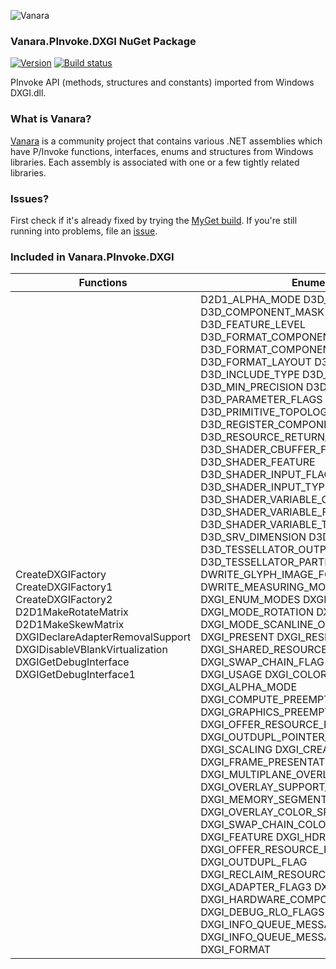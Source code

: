 ﻿![Vanara](https://raw.githubusercontent.com/dahall/Vanara/master/docs/icons/VanaraHeading.png)
### **Vanara.PInvoke.DXGI NuGet Package**
[![Version](https://img.shields.io/nuget/v/Vanara.PInvoke.DXGI?label=NuGet&style=flat-square)](https://github.com/dahall/Vanara/releases)
[![Build status](https://github.com/dahall/Vanara/actions/workflows/cibuild.yml/badge.svg?branch=master)](https://github.com/dahall/Vanara/actions/workflows/cibuild.yml)

PInvoke API (methods, structures and constants) imported from Windows DXGI.dll.

### **What is Vanara?**

[Vanara](https://github.com/dahall/Vanara) is a community project that contains various .NET assemblies which have P/Invoke functions, interfaces, enums and structures from Windows libraries. Each assembly is associated with one or a few tightly related libraries.

### **Issues?**

First check if it's already fixed by trying the [MyGet build](https://www.myget.org/feed/Packages/vanara).
If you're still running into problems, file an [issue](https://github.com/dahall/Vanara/issues).

### **Included in Vanara.PInvoke.DXGI**

Functions | Enumerations | Structures | Interfaces
--- | --- | --- | ---
CreateDXGIFactory CreateDXGIFactory1 CreateDXGIFactory2 D2D1MakeRotateMatrix D2D1MakeSkewMatrix DXGIDeclareAdapterRemovalSupport DXGIDisableVBlankVirtualization DXGIGetDebugInterface DXGIGetDebugInterface1                                                                | D2D1_ALPHA_MODE D3D_CBUFFER_TYPE D3D_COMPONENT_MASK D3D_DRIVER_TYPE D3D_FEATURE_LEVEL D3D_FORMAT_COMPONENT_INTERPRETATION D3D_FORMAT_COMPONENT_NAME D3D_FORMAT_LAYOUT D3D_FORMAT_TYPE_LEVEL D3D_INCLUDE_TYPE D3D_INTERPOLATION_MODE D3D_MIN_PRECISION D3D_NAME D3D_PARAMETER_FLAGS D3D_PRIMITIVE D3D_PRIMITIVE_TOPOLOGY D3D_REGISTER_COMPONENT_TYPE D3D_RESOURCE_RETURN_TYPE D3D_SHADER_CBUFFER_FLAGS D3D_SHADER_FEATURE D3D_SHADER_INPUT_FLAGS D3D_SHADER_INPUT_TYPE D3D_SHADER_VARIABLE_CLASS D3D_SHADER_VARIABLE_FLAGS D3D_SHADER_VARIABLE_TYPE D3D_SRV_DIMENSION D3D_TESSELLATOR_DOMAIN D3D_TESSELLATOR_OUTPUT_PRIMITIVE D3D_TESSELLATOR_PARTITIONING DWRITE_GLYPH_IMAGE_FORMATS DWRITE_MEASURING_MODE DXGI_ADAPTER_FLAG DXGI_ENUM_MODES DXGI_MAP DXGI_MODE_ROTATION DXGI_MODE_SCALING DXGI_MODE_SCANLINE_ORDER DXGI_MWA DXGI_PRESENT DXGI_RESIDENCY DXGI_SHARED_RESOURCE_RW DXGI_STATUS DXGI_SWAP_CHAIN_FLAG DXGI_SWAP_EFFECT DXGI_USAGE DXGI_COLOR_SPACE_TYPE DXGI_ALPHA_MODE DXGI_COMPUTE_PREEMPTION_GRANULARITY DXGI_GRAPHICS_PREEMPTION_GRANULARITY DXGI_OFFER_RESOURCE_PRIORITY DXGI_OUTDUPL_POINTER_SHAPE_TYPE DXGI_SCALING DXGI_CREATE_FACTORY DXGI_FRAME_PRESENTATION_MODE DXGI_MULTIPLANE_OVERLAY_YCbCr_FLAGS DXGI_OVERLAY_SUPPORT_FLAG DXGI_MEMORY_SEGMENT_GROUP DXGI_OVERLAY_COLOR_SPACE_SUPPORT_FLAG DXGI_SWAP_CHAIN_COLOR_SPACE_SUPPORT_FLAG DXGI_FEATURE DXGI_HDR_METADATA_TYPE DXGI_OFFER_RESOURCE_FLAGS DXGI_OUTDUPL_FLAG DXGI_RECLAIM_RESOURCE_RESULTS DXGI_ADAPTER_FLAG3 DXGI_GPU_PREFERENCE DXGI_HARDWARE_COMPOSITION_SUPPORT_FLAGS DXGI_DEBUG_RLO_FLAGS DXGI_INFO_QUEUE_MESSAGE_CATEGORY DXGI_INFO_QUEUE_MESSAGE_SEVERITY DXGI_FORMAT  | D2D_MATRIX_3X2_F D2D_MATRIX_4X3_F D2D_MATRIX_4X4_F D2D_MATRIX_5X4_F D2D_POINT_2F PD2D_POINT_2F D2D_POINT_2U D2D_RECT_F D2D_RECT_U PD2D_RECT_F D2D_SIZE_F D2D_SIZE_U D2D_VECTOR_2F D2D_VECTOR_3F D2D_VECTOR_4F D2D1_PIXEL_FORMAT D3D10_BOX D3D_SHADER_MACRO D3DCOLORVALUE DXGI_ADAPTER_DESC DXGI_ADAPTER_DESC1 DXGI_FRAME_STATISTICS DXGI_GAMMA_CONTROL DXGI_GAMMA_CONTROL_CAPABILITIES DXGI_MAPPED_RECT DXGI_MODE_DESC DXGI_OUTPUT_DESC DXGI_RATIONAL DXGI_RGB DXGI_SAMPLE_DESC DXGI_SHARED_RESOURCE DXGI_SURFACE_DESC DXGI_SWAP_CHAIN_DESC DXGI_DEBUG_ID DXGI_DISPLAY_COLOR_SPACE DXGI_JPEG_AC_HUFFMAN_TABLE DXGI_JPEG_DC_HUFFMAN_TABLE DXGI_JPEG_QUANTIZATION_TABLE DXGI_RGBA DXGI_ADAPTER_DESC2 DXGI_MODE_DESC1 DXGI_OUTDUPL_DESC DXGI_OUTDUPL_FRAME_INFO DXGI_OUTDUPL_MOVE_RECT DXGI_OUTDUPL_POINTER_POSITION DXGI_OUTDUPL_POINTER_SHAPE_INFO DXGI_PRESENT_PARAMETERS DXGI_SWAP_CHAIN_DESC1 DXGI_SWAP_CHAIN_FULLSCREEN_DESC DXGI_DECODE_SWAP_CHAIN_DESC DXGI_FRAME_STATISTICS_MEDIA DXGI_QUERY_VIDEO_MEMORY_INFO DXGI_HDR_METADATA_HDR10 DXGI_ADAPTER_DESC3 DXGI_OUTPUT_DESC1 DXGI_INFO_QUEUE_FILTER DXGI_INFO_QUEUE_FILTER_DESC DXGI_INFO_QUEUE_MESSAGE <primaryCoordinates>e__FixedBuffer <whitePoints>e__FixedBuffer <BluePrimary>e__FixedBuffer <GreenPrimary>e__FixedBuffer <RedPrimary>e__FixedBuffer <WhitePoint>e__FixedBuffer <BluePrimary>e__FixedBuffer <GreenPrimary>e__FixedBuffer <RedPrimary>e__FixedBuffer <WhitePoint>e__FixedBuffer     | ID3DBlob ID3DDestructionNotifier IDXGIAdapter IDXGIAdapter1 IDXGIDevice IDXGIDevice1 IDXGIDeviceSubObject IDXGIFactory IDXGIFactory1 IDXGIKeyedMutex IDXGIObject IDXGIOutput IDXGIResource IDXGISurface IDXGISurface1 IDXGISwapChain IDXGIAdapter2 IDXGIDevice2 IDXGIDisplayControl IDXGIFactory2 IDXGIOutput1 IDXGIOutputDuplication IDXGIResource1 IDXGISurface2 IDXGISwapChain1 IDXGIDecodeSwapChain IDXGIDevice3 IDXGIFactory3 IDXGIFactoryMedia IDXGIOutput2 IDXGIOutput3 IDXGISwapChain2 IDXGISwapChainMedia IDXGIAdapter3 IDXGIFactory4 IDXGIOutput4 IDXGISwapChain3 IDXGIDevice4 IDXGIFactory5 IDXGIOutput5 IDXGISwapChain4 IDXGIAdapter4 IDXGIFactory6 IDXGIFactory7 IDXGIOutput6 IDXGIDebug IDXGIDebug1 IDXGIInfoQueue                        
